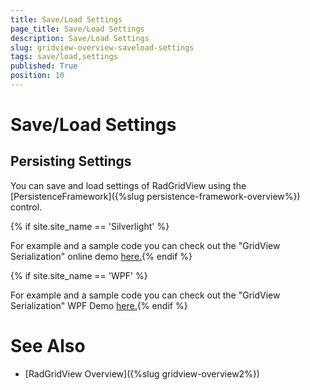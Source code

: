 ```yaml
---
title: Save/Load Settings
page_title: Save/Load Settings
description: Save/Load Settings
slug: gridview-overview-saveload-settings
tags: save/load,settings
published: True
position: 10
---
```


# Save/Load Settings

## Persisting Settings

You can save and load settings of RadGridView using the [PersistenceFramework]({%slug persistence-framework-overview%}) control.

{% if site.site_name == 'Silverlight' %}

For example and a sample code you can check out the "GridView Serialization" online demo [here.](http://demos.telerik.com/silverlight/#PersistenceFramework/GridViewCustomSerialization){% endif %}

{% if site.site_name == 'WPF' %}

For example and a sample code you can check out the "GridView Serialization" WPF Demo [here.](http://demos.telerik.com/wpf/){% endif %}

# See Also

 * [RadGridView Overview]({%slug gridview-overview2%})
